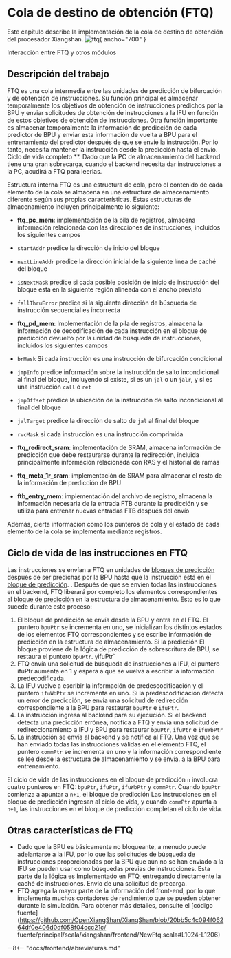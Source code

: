 # Cola de destino de obtención (FTQ)
Este capítulo describe la implementación de la cola de destino de obtención del procesador Xiangshan.
<figura rebajada>
 ![ftq](../figs/frontend/ftq.svg){ ancho="700" }
 <figcaption>Interacción entre FTQ y otros módulos</figcaption>
</figura>

## Descripción del trabajo
FTQ es una cola intermedia entre las unidades de predicción de bifurcación y de obtención de instrucciones. Su función principal es almacenar temporalmente los objetivos de obtención de instrucciones predichos por la BPU y enviar solicitudes de obtención de instrucciones a la IFU en función de estos objetivos de obtención de instrucciones. Otra función importante es almacenar temporalmente la información de predicción de cada predictor de BPU y enviar esta información de vuelta a BPU para el entrenamiento del predictor después de que se envíe la instrucción. Por lo tanto, necesita mantener la instrucción desde la predicción hasta el envío. Ciclo de vida completo **. Dado que la PC de almacenamiento del backend tiene una gran sobrecarga, cuando el backend necesita dar instrucciones a la PC, acudirá a FTQ para leerlas.

Estructura interna
FTQ es una estructura de cola, pero el contenido de cada elemento de la cola se almacena en una estructura de almacenamiento diferente según sus propias características. Estas estructuras de almacenamiento incluyen principalmente lo siguiente:

- **ftq_pc_mem**: implementación de la pila de registros, almacena información relacionada con las direcciones de instrucciones, incluidos los siguientes campos

 - `startAddr` predice la dirección de inicio del bloque
 - `nextLineAddr` predice la dirección inicial de la siguiente línea de caché del bloque
 - `isNextMask` predice si cada posible posición de inicio de instrucción del bloque está en la siguiente región alineada con el ancho previsto
 - `fallThruError` predice si la siguiente dirección de búsqueda de instrucción secuencial es incorrecta

- **ftq_pd_mem**: Implementación de la pila de registros, almacena la información de decodificación de cada instrucción en el bloque de predicción devuelto por la unidad de búsqueda de instrucciones, incluidos los siguientes campos

 - `brMask` Si cada instrucción es una instrucción de bifurcación condicional
 - `jmpInfo` predice información sobre la instrucción de salto incondicional al final del bloque, incluyendo si existe, si es un `jal` o un `jalr`, y si es una instrucción `call` o `ret`
 - `jmpOffset` predice la ubicación de la instrucción de salto incondicional al final del bloque
 - `jalTarget` predice la dirección de salto de `jal` al final del bloque
 - `rvcMask` si cada instrucción es una instrucción comprimida

- **ftq_redirect_sram**: implementación de SRAM, almacena información de predicción que debe restaurarse durante la redirección, incluida principalmente información relacionada con RAS y el historial de ramas

- **ftq_meta_1r_sram**: implementación de SRAM para almacenar el resto de la información de predicción de BPU

- **ftb_entry_mem**: implementación del archivo de registro, almacena la información necesaria de la entrada FTB durante la predicción y se utiliza para entrenar nuevas entradas FTB después del envío

Además, cierta información como los punteros de cola y el estado de cada elemento de la cola se implementa mediante registros.


## Ciclo de vida de las instrucciones en FTQ
Las instrucciones se envían a FTQ en unidades de [bloques de predicción](./bp.md#pred-block) después de ser predichas por la BPU hasta que la instrucción está en el [bloque de predicción](./bp.md#pred-block). . Después de que se envíen todas las instrucciones en el backend, FTQ liberará por completo los elementos correspondientes al [bloque de predicción](./bp.md#pred-block) en la estructura de almacenamiento. Esto es lo que sucede durante este proceso:

1. El bloque de predicción se envía desde la BPU y entra en el FTQ. El puntero `bpuPtr` se incrementa en uno, se inicializan los distintos estados de los elementos FTQ correspondientes y se escribe información de predicción en la estructura de almacenamiento. Si la predicción El bloque proviene de la lógica de predicción de sobrescritura de BPU, se restaura el puntero `bpuPtr`. ` y `ifuPtr`
2. FTQ envía una solicitud de búsqueda de instrucciones a IFU, el puntero ifuPtr aumenta en 1 y espera a que se vuelva a escribir la información predecodificada.
3. La IFU vuelve a escribir la información de predescodificación y el puntero `ifuWbPtr` se incrementa en uno. Si la predescodificación detecta un error de predicción, se envía una solicitud de redirección correspondiente a la BPU para restaurar `bpuPtr` e `ifuPtr`.
4. La instrucción ingresa al backend para su ejecución. Si el backend detecta una predicción errónea, notifica a FTQ y envía una solicitud de redireccionamiento a IFU y BPU para restaurar `bpuPtr`, `ifuPtr` e `ifuWbPtr`
5. La instrucción se envía al backend y se notifica al FTQ. Una vez que se han enviado todas las instrucciones válidas en el elemento FTQ, el puntero `commPtr` se incrementa en uno y la información correspondiente se lee desde la estructura de almacenamiento y se envía. a la BPU para entrenamiento.

El ciclo de vida de las instrucciones en el bloque de predicción `n` involucra cuatro punteros en FTQ: `bpuPtr`, `ifuPtr`, `ifuWbPtr` y `commPtr`. Cuando `bpuPtr` comienza a apuntar a `n+1`, el bloque de predicción Las instrucciones en el bloque de predicción ingresan al ciclo de vida, y cuando `commPtr` apunta a `n+1`, las instrucciones en el bloque de predicción completan el ciclo de vida.

## Otras características de FTQ
- Dado que la BPU es básicamente no bloqueante, a menudo puede adelantarse a la IFU, por lo que las solicitudes de búsqueda de instrucciones proporcionadas por la BPU que aún no se han enviado a la IFU se pueden usar como búsquedas previas de instrucciones. Esta parte de la lógica es Implementado en FTQ, entregando directamente la caché de instrucciones. Envío de una solicitud de precarga.
- FTQ agrega la mayor parte de la información del front-end, por lo que implementa muchos contadores de rendimiento que se pueden obtener durante la simulación. Para obtener más detalles, consulte el [código fuente](https://github.com/OpenXiangShan/XiangShan/blob/20bb5c4c094f06264df0e406d0df058f04ccc21c/ fuente/principal/scala/xiangshan/frontend/NewFtq.scala#L1024-L1206)

--8<-- "docs/frontend/abreviaturas.md"
